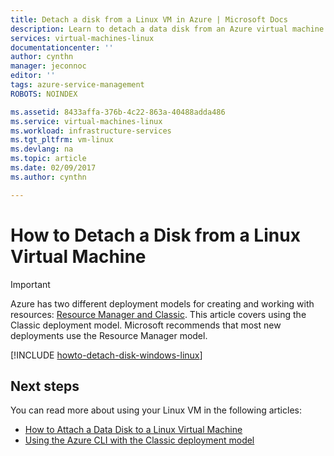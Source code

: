 ```yaml
---
title: Detach a disk from a Linux VM in Azure | Microsoft Docs
description: Learn to detach a data disk from an Azure virtual machine created using the classic deployment model.
services: virtual-machines-linux
documentationcenter: ''
author: cynthn
manager: jeconnoc
editor: ''
tags: azure-service-management
ROBOTS: NOINDEX

ms.assetid: 8433affa-376b-4c22-863a-40488adda486
ms.service: virtual-machines-linux
ms.workload: infrastructure-services
ms.tgt_pltfrm: vm-linux
ms.devlang: na
ms.topic: article
ms.date: 02/09/2017
ms.author: cynthn

---
```

# How to Detach a Disk from a Linux Virtual Machine
> [!IMPORTANT] 
> Azure has two different deployment models for creating and working with resources: [Resource Manager and Classic](../../../resource-manager-deployment-model.md). This article covers using the Classic deployment model. Microsoft recommends that most new deployments use the Resource Manager model.

[!INCLUDE [howto-detach-disk-windows-linux](../../../../includes/howto-detach-disk-linux.md)]

## Next steps
You can read more about using your Linux VM in the following articles:

* [How to Attach a Data Disk to a Linux Virtual Machine](attach-disk-classic.md)
* [Using the Azure CLI with the Classic deployment model](https://docs.microsoft.com/cli/azure/get-started-with-az-cli2)

